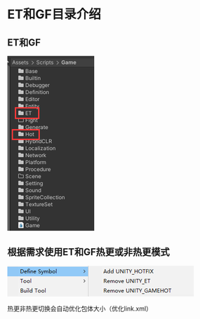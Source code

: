 # ET和GF目录介绍

## ET和GF
![](png/project_floder.png)

## 根据需求使用ET和GF热更或非热更模式
![](png/project_tool.png)

热更非热更切换会自动优化包体大小（优化link.xml）